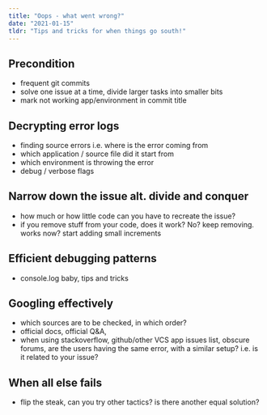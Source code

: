 ```yaml
---
title: "Oops - what went wrong?"
date: "2021-01-15"
tldr: "Tips and tricks for when things go south!"
---
```


## Precondition

- frequent git commits
- solve one issue at a time, divide larger tasks into smaller bits
- mark not working app/environment in commit title

## Decrypting error logs

- finding source errors i.e. where is the error coming from
- which application / source file did it start from
- which environment is throwing the error
- debug / verbose flags

## Narrow down the issue alt. divide and conquer

- how much or how little code can you have to recreate the issue?
- if you remove stuff from your code, does it work? No? keep removing. works now? start adding small increments

## Efficient debugging patterns

- console.log baby, tips and tricks

## Googling effectively

- which sources are to be checked, in which order?
- official docs, official Q&A,
- when using stackoverflow, github/other VCS app issues list, obscure forums, are the users having the same error, with a similar setup? i.e. is it related to your issue?

## When all else fails

- flip the steak, can you try other tactics? is there another equal solution?
